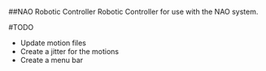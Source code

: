 ##NAO Robotic Controller
Robotic Controller for use with the NAO system.

#TODO
- Update motion files
- Create a jitter for the motions
- Create a menu bar